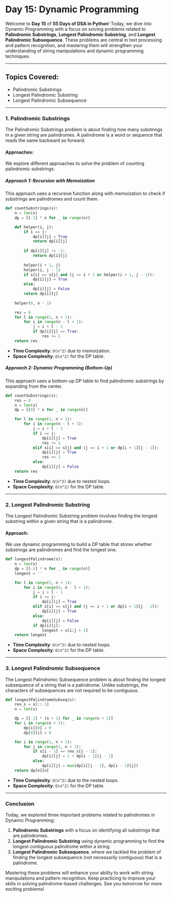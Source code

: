 # **Day 15: Dynamic Programming**

Welcome to **Day 15** of **55 Days of DSA in Python**! Today, we dive into Dynamic Programming with a focus on solving problems related to **Palindromic Substrings**, **Longest Palindromic Substring**, and **Longest Palindromic Subsequence**. These problems are central in text processing and pattern recognition, and mastering them will strengthen your understanding of string manipulations and dynamic programming techniques.

---

## **Topics Covered:**
- Palindromic Substrings
- Longest Palindromic Substring
- Longest Palindromic Subsequence

---

### **1. Palindromic Substrings**
The Palindromic Substrings problem is about finding how many substrings in a given string are palindromes. A palindrome is a word or sequence that reads the same backward as forward.

#### **Approaches:**
We explore different approaches to solve the problem of counting palindromic substrings:

##### **Approach 1: Recursion with Memoization**
This approach uses a recursive function along with memoization to check if substrings are palindromes and count them.

```python
def countSubstrings(s):
    n = len(s)
    dp = [[-1] * n for _ in range(n)]

    def helper(i, j):
        if i == j:
            dp[i][j] = True
            return dp[i][j]
        
        if dp[i][j] != -1:
            return dp[i][j]
        
        helper(i + 1, j)
        helper(i, j - 1)
        if s[i] == s[j] and (j == i + 1 or helper(i + 1, j - 1)):
            dp[i][j] = True
        else:
            dp[i][j] = False
        return dp[i][j]
    
    helper(0, n - 1)

    res = 0
    for l in range(1, n + 1):
        for i in range(n - l + 1):
            j = i + l - 1
            if dp[i][j] == True:
                res += 1
    return res
```
- **Time Complexity**: `O(n^2)` due to memoization.
- **Space Complexity**: `O(n^2)` for the DP table.

##### **Approach 2: Dynamic Programming (Bottom-Up)**
This approach uses a bottom-up DP table to find palindromic substrings by expanding from the center.

```python
def countSubstrings(s):
    res = 0
    n = len(s)
    dp = [[0] * n for _ in range(n)]

    for l in range(1, n + 1):
        for i in range(n - l + 1):
            j = i + l - 1
            if i == j:
                dp[i][j] = True
                res += 1
            elif s[i] == s[j] and (j == i + 1 or dp[i + 1][j - 1]):
                dp[i][j] = True
                res += 1
            else:
                dp[i][j] = False
    return res
```
- **Time Complexity**: `O(n^2)` due to nested loops.
- **Space Complexity**: `O(n^2)` for the DP table.

---

### **2. Longest Palindromic Substring**
The Longest Palindromic Substring problem involves finding the longest substring within a given string that is a palindrome.

#### **Approach:**
We use dynamic programming to build a DP table that stores whether substrings are palindromes and find the longest one.

```python
def longestPalindrome(s):
    n = len(s)
    dp = [[-1] * n for _ in range(n)]
    longest = ''

    for l in range(1, n + 1):
        for i in range(0, n - l + 1):
            j = i + l - 1
            if i == j:
                dp[i][j] = True
            elif s[i] == s[j] and (j == i + 1 or dp[i + 1][j - 1]):
                dp[i][j] = True
            else:
                dp[i][j] = False
            if dp[i][j]:
                longest = s[i:j + 1]
    return longest
```
- **Time Complexity**: `O(n^2)` due to nested loops.
- **Space Complexity**: `O(n^2)` for the DP table.

---

### **3. Longest Palindromic Subsequence**
The Longest Palindromic Subsequence problem is about finding the longest subsequence of a string that is a palindrome. Unlike substrings, the characters of subsequences are not required to be contiguous.

```python
def longestPalindromeSubseq(s):
    rev_s = s[::-1]
    n = len(s)

    dp = [[-1] * (n + 1) for _ in range(n + 1)]
    for i in range(n + 1):
        dp[i][0] = 0
        dp[0][i] = 0

    for i in range(1, n + 1):
        for j in range(1, n + 1):
            if s[i - 1] == rev_s[j - 1]:
                dp[i][j] = 1 + dp[i - 1][j - 1]
            else:
                dp[i][j] = max(dp[i][j - 1], dp[i - 1][j])
    return dp[n][n]
```
- **Time Complexity**: `O(n^2)` due to the nested loops.
- **Space Complexity**: `O(n^2)` for the DP table.

---

### **Conclusion**

Today, we explored three important problems related to palindromes in Dynamic Programming:

1. **Palindromic Substrings** with a focus on identifying all substrings that are palindromes.
2. **Longest Palindromic Substring** using dynamic programming to find the longest contiguous palindrome within a string.
3. **Longest Palindromic Subsequence**, where we tackled the problem of finding the longest subsequence (not necessarily contiguous) that is a palindrome.

Mastering these problems will enhance your ability to work with string manipulations and pattern recognition. Keep practicing to improve your skills in solving palindrome-based challenges. See you tomorrow for more exciting problems!